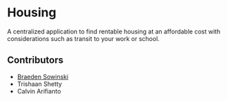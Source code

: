 # Housing

A centralized application to find rentable housing at an affordable cost with considerations such as transit to your work or school.

## Contributors

* [Braeden Sowinski](https://github.com/SowinskiBraeden)
* Trishaan Shetty
* Calvin Arifianto